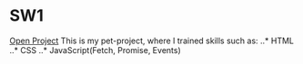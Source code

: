 # SW1
[Open Project](https://annastoyano.github.io/SW1/index.html)
This is my pet-project, where I trained skills such as:
..* HTML
..* CSS
..* JavaScript(Fetch, Promise, Events)
